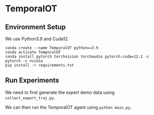 # TemporalOT

## Environment Setup

We use Python3.9 and Cuda12.

```shell
conda create --name TemporalOT python==3.9
conda activate TemporalOT
conda install pytorch torchvision torchaudio pytorch-cuda=12.1 -c pytorch -c nvidia
pip install -r requirements.txt
```

## Run Experiments

We need to first generate the expert demo data using `collect_expert_traj.py`.

We can then run the TemporalOT agent using `python main.py`.